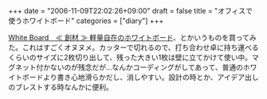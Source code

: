 +++
date = "2006-11-09T22:02:26+09:00"
draft = false
title = "オフィスで使うホワイトボード"
categories = ["diary"]
+++

<a href="http://www.rakuten.co.jp/zakkashop/471418/706491/#686703">White Board　≪ 創材 ≫ 軽量自在のホワイトボード</a>、とかいうものを買ってみた。これはすごくオヌヌメ。カッターで切れるので、打ち合わせ卓に持ち運べるくらいのサイズに2枚切り出して、残った大きい1枚は壁に立てかけて使い中。マグネット付かないのが残念だが…なんかコーディングがしてあって、普通のホワイトボードより書き心地滑らかだし、消しやすい。設計の時とか、アイデア出しのブレストする時なんかに便利。

